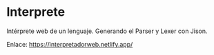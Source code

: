 # Interprete
Intérprete web de un lenguaje. Generando el Parser y Lexer con Jison.

Enlace:
https://interpretadorweb.netlify.app/